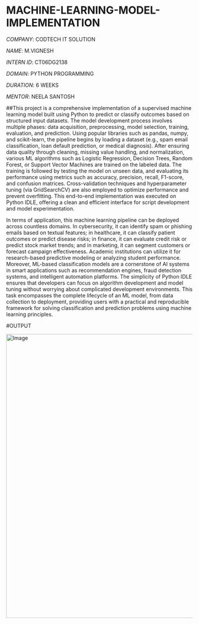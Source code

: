 # MACHINE-LEARNING-MODEL-IMPLEMENTATION

*COMPANY*: CODTECH IT SOLUTION

*NAME*: M.VIGNESH

*INTERN ID*: CT06DG2138

*DOMAIN*: PYTHON PROGRAMMING

*DURATION*: 6 WEEKS

*MENTOR*: NEELA SANTOSH

##This project is a comprehensive implementation of a supervised machine learning model built using Python to predict or classify outcomes based on structured input datasets. The model development process involves multiple phases: data acquisition, preprocessing, model selection, training, evaluation, and prediction. Using popular libraries such as pandas, numpy, and scikit-learn, the pipeline begins by loading a dataset (e.g., spam email classification, loan default prediction, or medical diagnosis). After ensuring data quality through cleaning, missing value handling, and normalization, various ML algorithms such as Logistic Regression, Decision Trees, Random Forest, or Support Vector Machines are trained on the labeled data. The training is followed by testing the model on unseen data, and evaluating its performance using metrics such as accuracy, precision, recall, F1-score, and confusion matrices. Cross-validation techniques and hyperparameter tuning (via GridSearchCV) are also employed to optimize performance and prevent overfitting. This end-to-end implementation was executed on Python IDLE, offering a clean and efficient interface for script development and model experimentation.

In terms of application, this machine learning pipeline can be deployed across countless domains. In cybersecurity, it can identify spam or phishing emails based on textual features; in healthcare, it can classify patient outcomes or predict disease risks; in finance, it can evaluate credit risk or predict stock market trends; and in marketing, it can segment customers or forecast campaign effectiveness. Academic institutions can utilize it for research-based predictive modeling or analyzing student performance. Moreover, ML-based classification models are a cornerstone of AI systems in smart applications such as recommendation engines, fraud detection systems, and intelligent automation platforms. The simplicity of Python IDLE ensures that developers can focus on algorithm development and model tuning without worrying about complicated development environments. This task encompasses the complete lifecycle of an ML model, from data collection to deployment, providing users with a practical and reproducible framework for solving classification and prediction problems using machine learning principles.

#OUTPUT

<img width="1366" height="768" alt="Image" src="https://github.com/user-attachments/assets/f2108309-487a-47b4-a519-af91d81cc4a7" />

